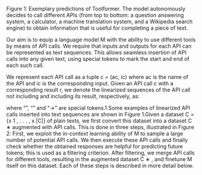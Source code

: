 
Figure 1: Exemplary predictions of Toolformer. The
model autonomously decides to call different APIs
(from top to bottom: a question answering system,
a calculator, a machine translation system, and a
Wikipedia search engine) to obtain information that is
useful for completing a piece of text.





Our aim is to equip a language model M with the
ability to use different tools by means of API calls.
We require that inputs and outputs for each API
can be represented as text sequences. This allows
seamless insertion of API calls into any given text,
using special tokens to mark the start and end of
each such call.

We represent each API call as a tuple c = (ac, ic)
where ac is the name of the API and ic is the corresponding input. Given an API call c with a corresponding result r, we denote the linearized sequences of the API call not including and including
its result, respectively, as:


where “<API>”, “</API>” and “→” are special
tokens.1 Some examples of linearized API calls
inserted into text sequences are shown in Figure 1.Given a dataset C = {x
1
, . . . , x
|C|} of plain
texts, we first convert this dataset into a dataset
C
∗
augmented with API calls. This is done in three
steps, illustrated in Figure 2: First, we exploit the
in-context learning ability of M to sample a large
number of potential API calls. We then execute
these API calls and finally check whether the obtained responses are helpful for predicting future
tokens; this is used as a filtering criterion. After
filtering, we merge API calls for different tools,
resulting in the augmented dataset C
∗
, and finetune M itself on this dataset. Each of these steps is
described in more detail below.



